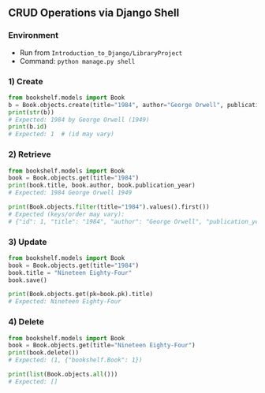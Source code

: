 ## CRUD Operations via Django Shell

### Environment

- Run from `Introduction_to_Django/LibraryProject`
- Command: `python manage.py shell`

### 1) Create

```python
from bookshelf.models import Book
b = Book.objects.create(title="1984", author="George Orwell", publication_year=1949)
print(str(b))
# Expected: 1984 by George Orwell (1949)
print(b.id)
# Expected: 1  # (id may vary)
```

### 2) Retrieve

```python
from bookshelf.models import Book
book = Book.objects.get(title="1984")
print(book.title, book.author, book.publication_year)
# Expected: 1984 George Orwell 1949

print(Book.objects.filter(title="1984").values().first())
# Expected (keys/order may vary):
# {"id": 1, "title": "1984", "author": "George Orwell", "publication_year": 1949}
```

### 3) Update

```python
from bookshelf.models import Book
book = Book.objects.get(title="1984")
book.title = "Nineteen Eighty-Four"
book.save()

print(Book.objects.get(pk=book.pk).title)
# Expected: Nineteen Eighty-Four
```

### 4) Delete

```python
from bookshelf.models import Book
book = Book.objects.get(title="Nineteen Eighty-Four")
print(book.delete())
# Expected: (1, {"bookshelf.Book": 1})

print(list(Book.objects.all()))
# Expected: []
```
